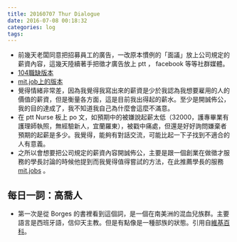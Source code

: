 ```yaml
---
title: 20160707 Thur Dialogue
date: 2016-07-08 00:18:32
categories: log
tags:
---
```


- 前幾天老闆同意把招募員工的廣告，一改原本慣例的「面議」放上公司規定的薪資內容，這幾天陸續著手把徵才廣告放上 ptt ， facebook 等等社群媒體。
- [104職缺版本](https://www.104.com.tw/jobbank/custjob/index.php?r=cust&j=4a4048713a3c446d363840693e443c1f22f2f2f2c464c482624j97)
- [mit.job上的版本](https://dsog.mit.jobs/)
- 覺得情緒非常差，因為我覺得我寫出來的薪資是少於我認為我想要雇用的人的價值的薪資，但是衡量各方面，這是目前我出得起的薪水。至少是開誠佈公，我的目的達成了，我不知道我自己為什麼會這麼不滿意。
- 在 ptt Nurse 板上 po 文，如預期中的被嫌說起薪太低（32000，護專畢業有護理師執照，無經驗新人，宜蘭羅東），被戳中痛處，但還是好好詢問嫌棄者預期的起薪是多少。我覺得，能夠有對話交流，可能比起一下子找到不適合的人有意義。
- 之所以會想要把公司規定的薪資內容開誠佈公，主要是跟一個創業在做徵才服務的學長討論的時候他提到而我覺得值得嘗試的方法，在此推薦學長的服務 [mit.jobs](https://mit.jobs/) 。

## 每日一詞：高喬人

- 第一次是從 Borges 的書裡看到這個詞，是一個在南美洲的混血兒族群。主要語言是西班牙語，信仰天主教。但是有點像是一種部族的狀態。引用自[維基百科](https://zh.wikipedia.org/wiki/%E9%AB%98%E5%96%AC%E4%BA%BA)。
